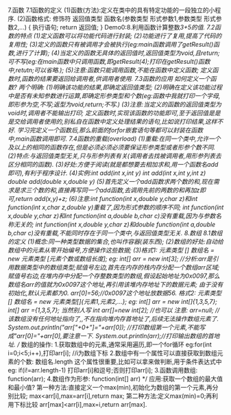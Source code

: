 7.函数
 7.1函数的定义
  (1)函数(方法):定义在类中的具有特定功能的一段独立的小程序.
  (2)函数格式:
  修饰符 返回值类型 函数名(参数类型 形式参数1,参数类型 形式参数2,...)
  {
        执行语句;
        return 返回值;
  }
  Demo0:8.利用函数计算整数*3+5的值.
 7.2函数的特点
  (1)定义函数可以将功能代码进行封装;
  (2)功能进行了复用,提高了代码的复用性;
  (3)定义的函数只有被调用才会被执行(eg:main函数调用了getResult()函数,进行了计算);
  (4)当定义的函数无具体的返回值时,返回值类型为void,且return;可不写(eg:在main函数中只调用函数,即getResult(4);打印在getResult()函数中,retutn;可以省略.);
  (5)注意:函数只能调用函数,不能在函数中定义函数;
         定义函数时,函数的结果要返回给调用者,供调用者使用.
 7.3函数的应用  如何定义一个函数?  两个明确:
  (1)明确该功能的结果,即确定返回值类型;
  (2)明确在定义该功能过程中是否有未知参数进行运算,即确定形参类型和个数(eg:函数中我就打印一个字母,即形参为空,不写;返型为void,return;不写.)
  (3)注意:当定义的函数的返回值类型为void时,调用者不能输出打印;
          定义函数时,实现该函数的功能即可,至于返回值是是是交给调用者使用的,别私自在函数中定义处理结果的语句,比如说打印结果,这样不好.
     学习完定义一个函数后,那么前面的forfor嵌套语句等都可以封装在函数中,main函数调用即可.
 7.4函数的重载(overload)
  (1)重载:在同一个类中,允许一个及以上的相同的函数存在,但是必须必须必须要保证形参类型或者形参个数不同.
  (2)特点:与返回值类型无关,只与形参列表有关(调用者去找被调用者,用形参列表去区分相同的函数).
  (3)好处:方便于阅读(就是都想要去相加求和,用一个函数名add即可),有利于程序设计.
  (4)实例:int add(int x,int y)  int add(int x,int y,int z)  double add(double x,double y)
  (5)首先定义一个add函数求两个数的和,现在需求是求三个数的和,直接再写同一个add函数,去调用先前的两数的和再加z即可,return add(x,y)+z;
  (6)注意:int function(int x,double y,char z)和int function(int x,char z,double y)重载了,因为形式参数的顺序不同;
         int function(int x,double y,char z)和int function(int a,double b,char c)没有重载,因为与参数名称无关的;
         int function(int x,double y,char z)和double function(int a,double b,char c)没有重载,不能同时存在于同一个类中,与返回值类型无关.
8.数组
 8.1数组的定义
  (1)概念:同一种类型数据的集合,也叫作容器(装东西);
  (2)数组的好处:自动给数组中的元素从零开始编号,方便操作这些数据;
  (3)格式1: 元素类型 [] 数组名 = new 元素类型 [元素个数或数组长度];
       eg: int[] arr = new int[3]; //分析:arr是引用数据类型中的数组类型;赋值号左边,首先在内存的栈内存分配一个数组arr区域;
       赋值号右边,在堆内存中分配一个存整数类型的数组,假设起始地址为0x0097,那么数组名arr的值就为0x0097这个地址,再引用该堆内存地址下的数据元素;
       由于没有初始化,默认元素都为0.
           arr[0]=56;//0x0097这个地址放数据56.
     格式2: 元素类型[] 数组名 = new 元素类型[]{元素1,元素2,...};
       eg: int[] arr = new int[]{1,3,5,7};
           int[] arr ={1,3,5,7};
     当然别人写 int arr[]=new int[2]; //也可以
     注意: arr=null; //该数组没有任何地址指向了,,不在指向堆内存首地址了,后续无法操作数组元素了.
           System.out.println("arr["+0+"]="+arr[0]); //打印数组第一个元素,不能写成"arr[0]="+arr[0],要注意一下.
           System.out.println(arr);//打印输出数组的首地址.
      /*
      数组的操作:
      1.获取数组中的元素,通常采用遍历,即一个for循环 eg:for(int i=0;i<5;i++),打印arr[i]; //i为数组下标
      2.数组中有一个属性可以直接获取到数组元素的个数: 数组名.length 这个属性很重要,比如可以拿来做判断,用于条件表达式中 eg: if(i!=arr.length-1)
      打印arr[i]和逗号;否则打印arr[i];
      3.函数调用数组: function(arr);
      4.数组作为形参: function(int[] arr)
      */
      应用:获取一个数组的最大值和最小值?
      第一种方法:直接定义一个max(min),初始化为数组的第一个元素,再分别比较;  max<arr[i],max=arr[i],return max;
      第二种方法:定义max(min)=0;再利用下标比较  arr[max]<arr[i],max=i,return arr[max].
      
     
     
       

  
  
  
